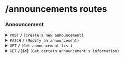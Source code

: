 # /announcements routes

### Announcement

<details>
<summary><code>POST</code> <code><b>/</b></code> <code>(Create a new announcement)</code></summary>

The user's role should be 'admin' to create new announcement.

##### Headers

> | key           | value          | description   |
> | ------------- | -------------- | ------------- |
> | Authorization | `Bearer token` | The jwt token |

##### Body (application/json or application/x-www-form-urlencoded)

> | key     | required | data type | description            |
> | ------- | -------- | --------- | ---------------------- |
> | title   | true     | string    | Announcement's title   |
> | content | true     | string    | Announcement's content |

##### Responses

> | http code    | content-type       | response            |
> | ------------ | ------------------ | ------------------- |
> | `200`        | `application/json` | `...`               |
> | `400`, `500` | `text/plain`       | `error message`     |
> | `403`        | `text/plain`       | `permission denied` |

</details>

<details>
<summary><code>PATCH</code> <code><b>/</b></code> <code>(Modify an announcement)</code></summary>

The user's role should be 'admin' to modify an announcement.

##### Headers

> | key           | value          | description   |
> | ------------- | -------------- | ------------- |
> | Authorization | `Bearer token` | The jwt token |

##### Body (application/json or application/x-www-form-urlencoded)

> | key     | required | data type | description            |
> | ------- | -------- | --------- | ---------------------- |
> | id      | true     | string    | Announcement's id      |
> | title   | true     | string    | Announcement's title   |
> | content | true     | string    | Announcement's content |

##### Responses

> | http code    | content-type       | response            |
> | ------------ | ------------------ | ------------------- |
> | `200`        | `application/json` | `...`               |
> | `400`, `500` | `text/plain`       | `error message`     |
> | `403`        | `text/plain`       | `permission denied` |

</details>

<details>
<summary><code>GET</code> <code><b>/</b></code> <code>(Get announcement list)</code></summary>

Date format: 'year-month-day' _e.g._ '2024-06-12'

##### Query Parameters

> | key   | required | data type | description                         |
> | ----- | -------- | --------- | ----------------------------------- |
> | start | false    | string    | Start time of the retrieval request |
> | end   | false    | string    | End time of the retrieval request   |

##### Responses

```typescript
type Res = {
  id: string
  title: string
  content: string
  time: TimeStamp
}
```

> | http code | content-type       | response                |
> | --------- | ------------------ | ----------------------- |
> | `200`     | `application/json` | `{[{Res}, {Res}, ...]}` |
> | `400`     | `text/plain`       | `error message`         |

</details>

<details>
<summary><code>GET</code> <code><b>/{id}</b></code> <code>(Get certain announcement's information)</code></summary>

##### Path Parameters

> | key | required | data type | description                    |
> | --- | -------- | --------- | ------------------------------ |
> | id  | true     | string    | The id of certain announcement |

##### Responses

```typescript
type Res = {
  id: string
  title: string
  content: string
  time: TimeStamp
}
```

> | http code | content-type       | response        |
> | --------- | ------------------ | --------------- |
> | `200`     | `application/json` | `{Res}`         |
> | `400`     | `text/plain`       | `error message` |

</details>
